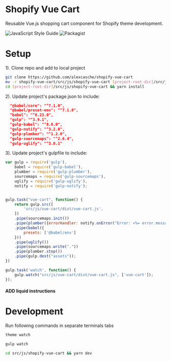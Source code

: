 # Shopify Vue Cart

Reusable Vue.js shopping cart component for Shopify theme development.

![JavaScript Style Guide][Prettier-shield] ![Packagist][MIT-shield]

# Setup

1). Clone repo and add to local project
```bash 
git clone https://github.com/alexcasche/shopify-vue-cart
mv -r shopify-vue-cart/src/js/shopify-vue-cart [project-root-dir]/src/js
cd [project-root-dir]/src/js/shopify-vue-cart && yarn install
```

2).  Update project's package.json to include:

```json
  "@babel/core": "^7.1.0",
  "@babel/preset-env": "^7.1.0",
  "babel": "^6.23.0",
  "gulp": "^3.9.1",
  "gulp-babel": "^8.0.0",
  "gulp-notify": "^3.2.0",
  "gulp-plumber": "^1.2.0",
  "gulp-sourcemaps": "^2.6.4",
  "gulp-uglify": "^3.0.1"
```

3). Update project's gulpfile to include:

```javascript
var gulp = require('gulp'),    
    babel = require('gulp-babel'),
    plumber = require('gulp-plumber'),
    sourcemaps = require('gulp-sourcemaps'),
    uglify = require('gulp-uglify'),
    notify = require('gulp-notify');


gulp.task("vue-cart", function() {
    return gulp.src([
        'src/js/vue-cart/dist/vue-cart.js',     
    ])
    .pipe(sourcemaps.init())
    .pipe(plumber({errorHandler: notify.onError("Error: <%= error.message %>")}))
    .pipe(babel({
        presets: ['@babel/env']
    }))
    .pipe(uglify())
    .pipe(sourcemaps.write("."))
    .pipe(plumber.stop())
    .pipe(gulp.dest("assets"));
})

gulp.task('watch', function() {
    gulp.watch("src/js/vue-cart/dist/vue-cart.js", ['vue-cart']);
});
```

#### ADD liquid instructions

# Development

Run following commands in separate terminals tabs

```bash
theme watch
```
```bash
gulp watch
```
```bash
cd src/js/shopify-vue-cart && yarn dev
```

[//]: <References>

[Prettier-shield]: <https://img.shields.io/badge/code_style-prettier-ff69b4.svg?style=flat-circle>
[MIT-shield]: <https://img.shields.io/packagist/l/doctrine/orm.svg>
